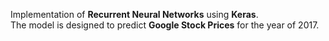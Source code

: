 Implementation of **Recurrent Neural Networks** using **Keras**.  
The model is designed to predict **Google Stock Prices** for the year of 2017.  
